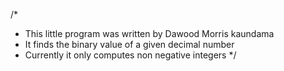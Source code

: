/*
 * This little program was written by Dawood Morris kaundama
 * It finds the binary value of a given decimal number
 * Currently it only computes non negative integers
 */
